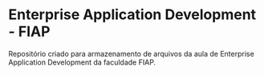 # Enterprise Application Development - FIAP

Repositório criado para armazenamento de arquivos da aula de Enterprise Application Development da faculdade FIAP.

